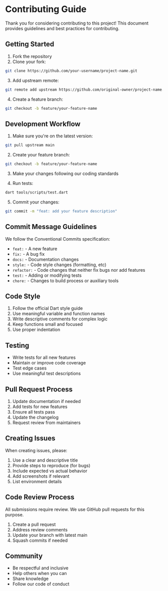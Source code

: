 # Contributing Guide

Thank you for considering contributing to this project! This document provides guidelines and best practices for contributing.

## Getting Started

1. Fork the repository
2. Clone your fork:
```bash
git clone https://github.com/your-username/project-name.git
```
3. Add upstream remote:
```bash
git remote add upstream https://github.com/original-owner/project-name.git
```
4. Create a feature branch:
```bash
git checkout -b feature/your-feature-name
```

## Development Workflow

1. Make sure you're on the latest version:
```bash
git pull upstream main
```

2. Create your feature branch:
```bash
git checkout -b feature/your-feature-name
```

3. Make your changes following our coding standards

4. Run tests:
```bash
dart tools/scripts/test.dart
```

5. Commit your changes:
```bash
git commit -m "feat: add your feature description"
```

## Commit Message Guidelines

We follow the Conventional Commits specification:

- `feat:` - A new feature
- `fix:` - A bug fix
- `docs:` - Documentation changes
- `style:` - Code style changes (formatting, etc)
- `refactor:` - Code changes that neither fix bugs nor add features
- `test:` - Adding or modifying tests
- `chore:` - Changes to build process or auxiliary tools

## Code Style

1. Follow the official Dart style guide
2. Use meaningful variable and function names
3. Write descriptive comments for complex logic
4. Keep functions small and focused
5. Use proper indentation

## Testing

- Write tests for all new features
- Maintain or improve code coverage
- Test edge cases
- Use meaningful test descriptions

## Pull Request Process

1. Update documentation if needed
2. Add tests for new features
3. Ensure all tests pass
4. Update the changelog
5. Request review from maintainers

## Creating Issues

When creating issues, please:

1. Use a clear and descriptive title
2. Provide steps to reproduce (for bugs)
3. Include expected vs actual behavior
4. Add screenshots if relevant
5. List environment details

## Code Review Process

All submissions require review. We use GitHub pull requests for this purpose.

1. Create a pull request
2. Address review comments
3. Update your branch with latest main
4. Squash commits if needed

## Community

- Be respectful and inclusive
- Help others when you can
- Share knowledge
- Follow our code of conduct
